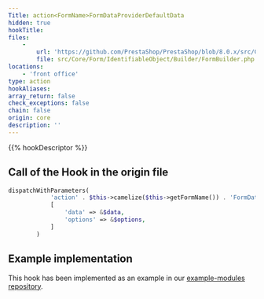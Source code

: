 ```yaml
---
Title: action<FormName>FormDataProviderDefaultData
hidden: true
hookTitle: 
files:
    -
        url: 'https://github.com/PrestaShop/PrestaShop/blob/8.0.x/src/Core/Form/IdentifiableObject/Builder/FormBuilder.php'
        file: src/Core/Form/IdentifiableObject/Builder/FormBuilder.php
locations:
    - 'front office'
type: action
hookAliases: 
array_return: false
check_exceptions: false
chain: false
origin: core
description: ''
---
```


{{% hookDescriptor %}}

## Call of the Hook in the origin file

```php
dispatchWithParameters(
            'action' . $this->camelize($this->getFormName()) . 'FormDataProviderDefaultData',
            [
                'data' => &$data,
                'options' => &$options,
            ]
        )
```

## Example implementation

This hook has been implemented as an example in our [example-modules repository](https://github.com/PrestaShop/example-modules/tree/master/demoformdataproviders).

